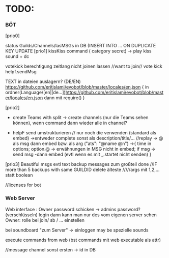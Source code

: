 # TODO:

### BÖT
[prio0]



status Guilds/Channels/lasMSGs in DB (INSERT INTO ... ON DUPLICATE KEY UPDATE
[prio1]
kissKiss command ( category secret) -> play kiss sound + dc

 votekick berechtigung zeitlang nicht joinen lassen
//want to join// vote kick helpf.sendMsg

TEXT in dateien auslagern? (DE/EN) https://github.com/eritislami/evobot/blob/master/locales/en.json
{
in ordner(Language/\[en||de...])https://github.com/eritislami/evobot/blob/master/locales/en.json
dann mit require()
}


[prio2]
* create Teams with split -> create channels (nur die Teams sehen können), wenn command dann wieder alle in channel?

* helpF send umstrukturieren   // nur noch die verwenden (standard als embed) ->entweder complete sonst als description/title/...    //replay -> @ als msg dann embed bzw. als arg ("ats": "@name @n")
->{
time in options;
option.@ -> erwähnungen in MSG nicht in embed;
if msg -> send msg -dann embed (evtl wenn es mit _.startet nicht senden)
}

[prio3]
Beautiful msgs evtl text
backup messages zum großteil done
//IF more than 5 backups with same GUILDID delete älteste
/////args mit 1,2,... statt boolean

//licenses for bot

### Web Server
Web interface :
Owner password schicken -> admins password?  (verschlüsseln)
login dann kann man nur des vom eigenen server sehen
Owner: rolle bei join/ sb / ... einstellen

bei soundboard "zum Server" -> einloggen may be spezielle sounds

execute commands from web (bst commands mit web executable als attr)

//message channel sonst ersten -> id in DB